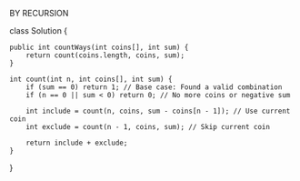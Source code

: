 BY RECURSION


class Solution {
    
    public int countWays(int coins[], int sum) {
        return count(coins.length, coins, sum);
    }

    int count(int n, int coins[], int sum) {
        if (sum == 0) return 1; // Base case: Found a valid combination
        if (n == 0 || sum < 0) return 0; // No more coins or negative sum
        
        int include = count(n, coins, sum - coins[n - 1]); // Use current coin
        int exclude = count(n - 1, coins, sum); // Skip current coin
        
        return include + exclude;
    }
}
